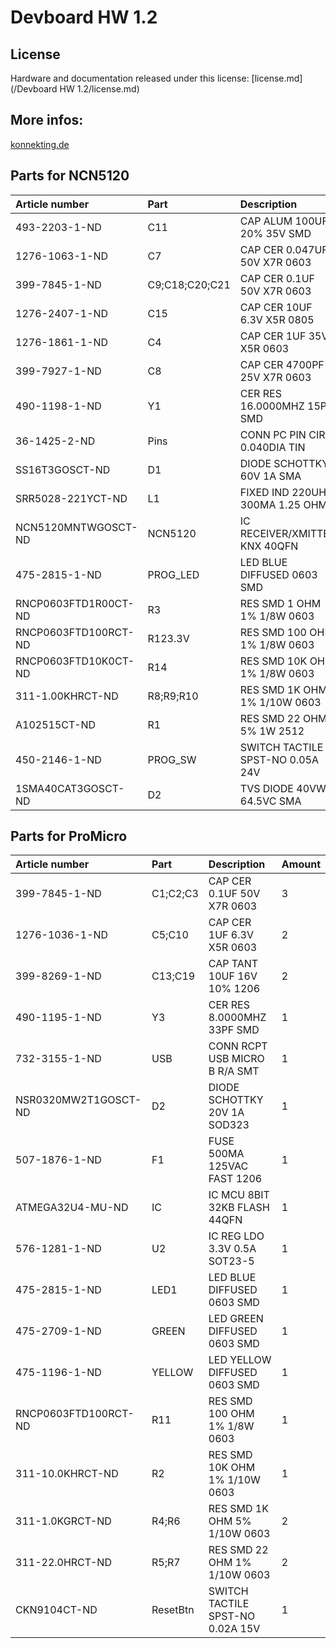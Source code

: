 # Devboard HW 1.2

## License

Hardware and documentation released under this license: [license.md](/Devboard HW 1.2/license.md)

## More infos: 
[konnekting.de](http://www.konnekting.de/projekte/entwicklungsboards/)

## Parts for NCN5120
|Article number        | Part  | Description         | Amount      |
|:------------------|:---------|:--------------------|:-------------|
|	493-2203-1-ND	|	C11	|	CAP ALUM 100UF 20% 35V SMD	|	1	|
|	1276-1063-1-ND	|	C7	|	CAP CER 0.047UF 50V X7R 0603	|	1	|
|	399-7845-1-ND	|	C9;C18;C20;C21	|	CAP CER 0.1UF 50V X7R 0603	|	4	|
|	1276-2407-1-ND	|	C15	|	CAP CER 10UF 6.3V X5R 0805	|	1	|
|	1276-1861-1-ND	|	C4	|	CAP CER 1UF 35V X5R 0603	|	1	|
|	399-7927-1-ND	|	C8	|	CAP CER 4700PF 25V X7R 0603	|	1	|
|	490-1198-1-ND	|	Y1	|	CER RES 16.0000MHZ 15PF SMD	|	1	|
|	36-1425-2-ND	|	Pins	|	CONN PC PIN CIRC 0.040DIA TIN	|	2	|
|	SS16T3GOSCT-ND	|	D1	|	DIODE SCHOTTKY 60V 1A SMA	|	1	|
|	SRR5028-221YCT-ND	|	L1	|	FIXED IND 220UH 300MA 1.25 OHM	|	1	|
|	NCN5120MNTWGOSCT-ND	|	NCN5120	|	IC RECEIVER/XMITTER KNX 40QFN	|	1	|
|	475-2815-1-ND	|	PROG_LED	|	LED BLUE DIFFUSED 0603 SMD	|	1	|
|	RNCP0603FTD1R00CT-ND	|	R3	|	RES SMD 1 OHM 1% 1/8W 0603	|	1	|
|	RNCP0603FTD100RCT-ND	|	R123.3V	|	RES SMD 100 OHM 1% 1/8W 0603	|	1	|
|	RNCP0603FTD10K0CT-ND	|	R14	|	RES SMD 10K OHM 1% 1/8W 0603	|	1	|
|	311-1.00KHRCT-ND	|	R8;R9;R10	|	RES SMD 1K OHM 1% 1/10W 0603	|	3	|
|	A102515CT-ND	|	R1	|	RES SMD 22 OHM 5% 1W 2512	|	1	|
|	450-2146-1-ND	|	PROG_SW	|	SWITCH TACTILE SPST-NO 0.05A 24V	|	1	|
|	1SMA40CAT3GOSCT-ND	|	D2	|	TVS DIODE 40VWM 64.5VC SMA	|	1	|

## Parts for ProMicro

|Article number        | Part  | Description         | Amount      |
|:------------------|:---------|:--------------------|:-------------|
|	399-7845-1-ND 	|	C1;C2;C3 	|	CAP CER 0.1UF 50V X7R 0603 	|	3	|
|	1276-1036-1-ND 	|	C5;C10 	|	CAP CER 1UF 6.3V X5R 0603 	|	2	|
|	399-8269-1-ND 	|	C13;C19 	|	CAP TANT 10UF 16V 10% 1206 	|	2	|
|	490-1195-1-ND 	|	Y3 	|	CER RES 8.0000MHZ 33PF SMD 	|	1	|
|	732-3155-1-ND 	|	USB 	|	CONN RCPT USB MICRO B R/A SMT 	|	1	|
|	NSR0320MW2T1GOSCT-ND 	|	D2 	|	DIODE SCHOTTKY 20V 1A SOD323 	|	1	|
|	507-1876-1-ND 	|	F1 	|	FUSE 500MA 125VAC FAST 1206 	|	1	|
|	ATMEGA32U4-MU-ND 	|	IC 	|	IC MCU 8BIT 32KB FLASH 44QFN 	|	1	|
|	576-1281-1-ND 	|	U2 	|	IC REG LDO 3.3V 0.5A SOT23-5 	|	1	|
|	475-2815-1-ND 	|	LED1 	|	LED BLUE DIFFUSED 0603 SMD 	|	1	|
|	475-2709-1-ND 	|	GREEN 	|	LED GREEN DIFFUSED 0603 SMD 	|	1	|
|	475-1196-1-ND 	|	YELLOW 	|	LED YELLOW DIFFUSED 0603 SMD 	|	1	|
|	RNCP0603FTD100RCT-ND 	|	R11 	|	RES SMD 100 OHM 1% 1/8W 0603 	|	1	|
|	311-10.0KHRCT-ND 	|	R2 	|	RES SMD 10K OHM 1% 1/10W 0603 	|	1	|
|	311-1.0KGRCT-ND 	|	R4;R6 	|	RES SMD 1K OHM 5% 1/10W 0603 	|	2	|
|	311-22.0HRCT-ND 	|	R5;R7 	|	RES SMD 22 OHM 1% 1/10W 0603 	|	2	|
|	CKN9104CT-ND 	|	ResetBtn 	|	SWITCH TACTILE SPST-NO 0.02A 15V 	|	1	|
